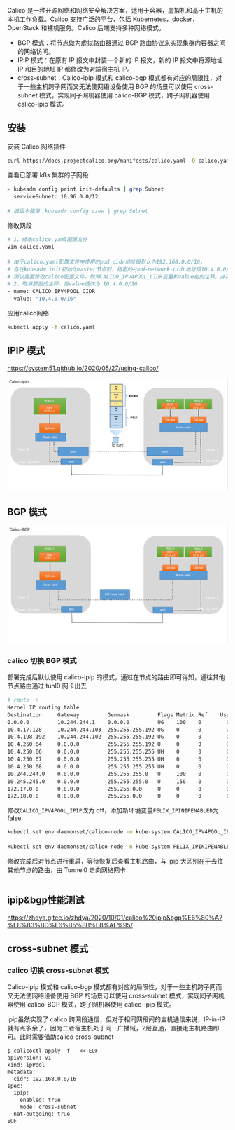 Calico 是一种开源网络和网络安全解决方案，适用于容器，虚拟机和基于主机的本机工作负载。Calico 支持广泛的平台，包括 Kubernetes，docker，OpenStack 和裸机服务。Calico 后端支持多种网络模式。

- BGP 模式：将节点做为虚拟路由器通过 BGP 路由协议来实现集群内容器之间的网络访问。
- IPIP 模式：在原有 IP 报文中封装一个新的 IP 报文，新的 IP 报文中将源地址 IP 和目的地址 IP 都修改为对端宿主机 IP。
- cross-subnet：Calico-ipip 模式和 calico-bgp 模式都有对应的局限性，对于一些主机跨子网而又无法使网络设备使用 BGP 的场景可以使用 cross-subnet 模式，实现同子网机器使用 calico-BGP 模式，跨子网机器使用 calico-ipip 模式。

## 安装

安装 Calico 网络插件

```bash
curl https://docs.projectcalico.org/manifests/calico.yaml -O calico.yaml
```

查看已部署 k8s 集群的子网段

```bash
> kubeadm config print init-defaults | grep Subnet
  serviceSubnet: 10.96.0.0/12

# 旧版本使用：kubeadm config view | grep Subnet
```



修改网段

```bash
# 1、修改calico.yaml配置文件
vim calico.yaml

# 由于calico.yaml配置文件中使用的pod cidr地址段默认为192.168.0.0/16，
# 与在kubeadm init初始化master节点时，指定的–pod-network-cidr地址段10.4.0.0/16不同
# 所以需要修改calico配置文件，取消CALICO_IPV4POOL_CIDR变量和value前的注释，并将value值设置为与--pod-network-cidr指定地址段相同的值，即：10.4.0.0/16
# 2、取消前面的注释，将value值改为 10.4.0.0/16
- name: CALICO_IPV4POOL_CIDR
  value: "10.4.0.0/16"
```

应用calico网络

```bash
kubectl apply -f calico.yaml
```

## IPIP 模式

<https://system51.github.io/2020/05/27/using-calico/>

![img](.assets/436EF78A6A0877DE5732F186CE1406A9-20221219201641196.jpg)

## BGP 模式

![img](.assets/F94A48ADC2A1721363C79FB990B94A85.jpg)

### calico 切换 BGP 模式

部署完成后默认使用 calico-ipip 的模式，通过在节点的路由即可得知，通往其他节点路由通过 tunl0 网卡出去

```bash
# route -n
Kernel IP routing table
Destination     Gateway         Genmask         Flags Metric Ref    Use Iface
0.0.0.0         10.244.244.1    0.0.0.0         UG    100    0        0 eth0
10.4.17.128     10.244.244.103  255.255.255.192 UG    0      0        0 tunl0
10.4.198.192    10.244.244.102  255.255.255.192 UG    0      0        0 tunl0
10.4.250.64     0.0.0.0         255.255.255.192 U     0      0        0 *
10.4.250.66     0.0.0.0         255.255.255.255 UH    0      0        0 cali912d1f2a902
10.4.250.67     0.0.0.0         255.255.255.255 UH    0      0        0 cali55ef474e4e9
10.4.250.68     0.0.0.0         255.255.255.255 UH    0      0        0 calie77e0b179be
10.244.244.0    0.0.0.0         255.255.255.0   U     100    0        0 eth0
10.245.245.0    0.0.0.0         255.255.255.0   U     150    0        0 ib0
172.17.0.0      0.0.0.0         255.255.0.0     U     0      0        0 docker0
172.18.0.0      0.0.0.0         255.255.0.0     U     0      0        0 br-73377e18bc69
```

修改`CALICO_IPV4POOL_IPIP`改为 off，添加新环境变量`FELIX_IPINIPENABLED`为 false

```bash
kubectl set env daemonset/calico-node -n kube-system CALICO_IPV4POOL_IPIP=off

kubectl set env daemonset/calico-node -n kube-system FELIX_IPINIPENABLED=false
```

修改完成后对节点进行重启，等待恢复后查看主机路由，与 ipip 大区别在于去往其他节点的路由，由 Tunnel0 走向网络网卡

```bash
```

## ipip&bgp性能测试

https://zhdya.gitee.io/zhdya/2020/10/01/calico%20ipip&bgp%E6%80%A7%E8%83%BD%E6%B5%8B%E8%AF%95/

## cross-subnet 模式

### calico 切换 cross-subnet 模式

Calico-ipip 模式和 calico-bgp 模式都有对应的局限性，对于一些主机跨子网而又无法使网络设备使用 BGP 的场景可以使用 cross-subnet 模式，实现同子网机器使用 calico-BGP 模式，跨子网机器使用 calico-ipip 模式。

ipip虽然实现了 calico 跨网段通信，但对于相同网段间的主机通信来说，IP-in-IP 就有点多余了，因为二者宿主机处于同一广播域，2层互通，直接走主机路由即可。此时需要借助calico cross-subnet

```
$ calicoctl apply -f - << EOF
apiVersion: v1
kind: ipPool
metadata:
  cidr: 192.168.0.0/16
spec:
  ipip:
    enabled: true
    mode: cross-subnet
  nat-outgoing: true
EOF
```


